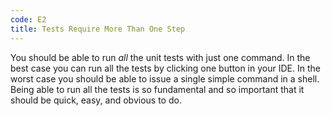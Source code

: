 ```yaml
---
code: E2
title: Tests Require More Than One Step
---
```

You should be able to run *all* the unit tests with just one command.
In the best case you can run all the tests by clicking one button in your IDE.
In the worst case you should be able to issue a single simple command in a shell.
Being able to run all the tests is so fundamental and so important that it should be quick, easy, and obvious to do.